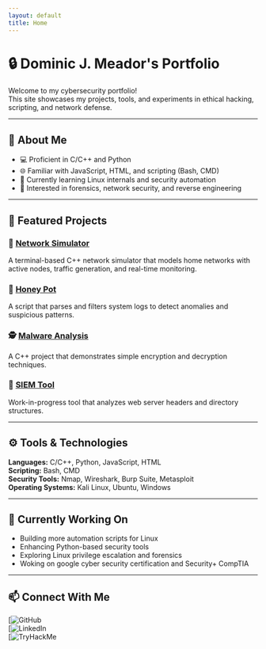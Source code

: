 ```yaml
---
layout: default
title: Home
---
```


# 🔒 Dominic J. Meador's Portfolio

Welcome to my cybersecurity portfolio!  
This site showcases my projects, tools, and experiments in ethical hacking, scripting, and network defense.

---

## 🧠 About Me

- 💻 Proficient in C/C++ and Python  
- 🌐 Familiar with JavaScript, HTML, and scripting (Bash, CMD)  
- 🧩 Currently learning Linux internals and security automation  
- 🧰 Interested in forensics, network security, and reverse engineering  

---

## 🚀 Featured Projects

### 🧾 [Network Simulator](https://github.com/KimestuKun/network-simulation)
A terminal-based C++ network simulator that models home networks with active nodes, traffic generation, and real-time monitoring.

### 🧰 [Honey Pot](https://github.com/KimestuKun/honey-pot)
A script that parses and filters system logs to detect anomalies and suspicious patterns.

### 🕵️ [Malware Analysis](https://github.com/KimestuKun/malware-analysis-tooll)
A C++ project that demonstrates simple encryption and decryption techniques.

### 🧪 [SIEM Tool](https://github.com/KimestuKun/siem-tool)
Work-in-progress tool that analyzes web server headers and directory structures.

---

## ⚙️ Tools & Technologies

**Languages:** C/C++, Python, JavaScript, HTML  
**Scripting:** Bash, CMD  
**Security Tools:** Nmap, Wireshark, Burp Suite, Metasploit  
**Operating Systems:** Kali Linux, Ubuntu, Windows  

---

## 🎯 Currently Working On

- Building more automation scripts for Linux  
- Enhancing Python-based security tools  
- Exploring Linux privilege escalation and forensics
- Woking on google cyber security certification and Security+ CompTIA

---

## 📫 Connect With Me

[![GitHub](https://github.com/KimestuKun)  
[![LinkedIn](www.linkedin.com/in/dominic-meador-70aaa5224)  
[![TryHackMe](https://tryhackme.com/p/meadordominic576)
